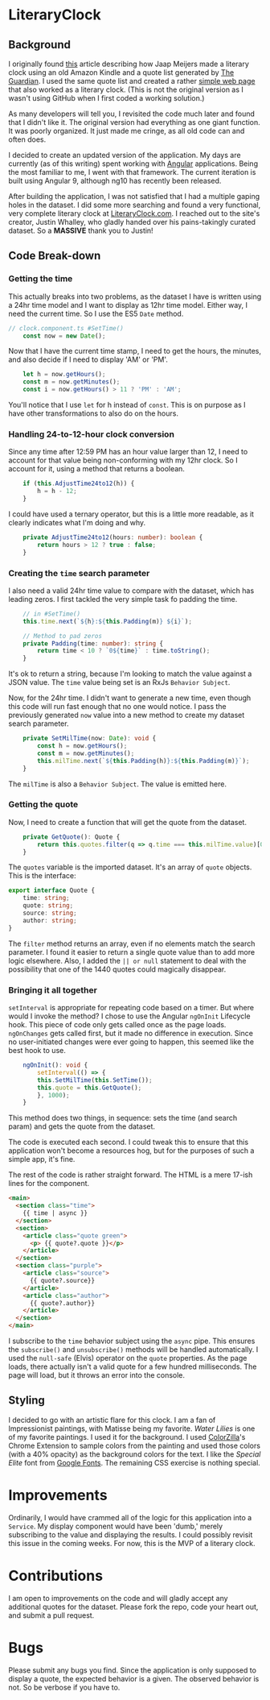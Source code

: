 # LiteraryClock

## Background
I originally found [this](https://www.instructables.com/id/Literary-Clock-Made-From-E-reader/) article describing how Jaap Meijers made a literary clock using an old Amazon Kindle and a quote list generated by [The Guardian](). I used the same quote list and created a rather [simple web page]() that also worked as a literary clock. (This is not the original version as I wasn't using GitHub when I first coded a working solution.)

As many developers will tell you, I revisited the code much later and found that I didn't like it. The original version had everything as one giant function. It was poorly organized. It just made me cringe, as all old code can and often does.

I decided to create an updated version of the application. My days are currently (as of this writing) spent working with [Angular]() applications. Being the most familiar to me, I went with that framework. The current iteration is built using Angular 9, although ng10 has recently been released.

After building the application, I was not satisfied that I had a multiple gaping holes in the dataset. I did some more searching and found a very functional, very complete literary clock at [LiteraryClock.com](http://literaryclock.com). I reached out to the site's creator, Justin Whalley, who gladly handed over his pains-takingly curated dataset. So a __MASSIVE__ thank you to Justin!

## Code Break-down

### Getting the time
This actually breaks into two problems, as the dataset I have is written using a 24hr time model and I want to display as 12hr time model. Either way, I need the current time. So I use the ES5 `Date` method.

```ts
// clock.component.ts #SetTime()
    const now = new Date();
```

Now that I have the current time stamp, I need to get the hours, the minutes, and also decide if I need to display 'AM' or 'PM'.

```ts
    let h = now.getHours();
    const m = now.getMinutes();
    const i = now.getHours() > 11 ? 'PM' : 'AM';
```
You'll notice that I use `let` for h instead of `const`. This is on purpose as I have other transformations to also do on the hours.

### Handling 24-to-12-hour clock conversion
Since any time after 12:59 PM has an hour value larger than 12, I need to account for that value being non-conforming with my 12hr clock. So I account for it, using a method that returns a boolean.

```ts
    if (this.AdjustTime24to12(h)) {
        h = h - 12;
    }
```

I could have used a ternary operator, but this is a little more readable, as it clearly indicates what I'm doing and why.

```ts
    private AdjustTime24to12(hours: number): boolean {
        return hours > 12 ? true : false;
    }
```

### Creating the `time` search parameter
I also need a valid 24hr time value to compare with the dataset, which has leading zeros. I first tackled the very simple task fo padding the time.

```ts
    // in #SetTime()
    this.time.next(`${h}:${this.Padding(m)} ${i}`);

    // Method to pad zeros
    private Padding(time: number): string {
        return time < 10 ? `0${time}` : time.toString();
    }
```
It's ok to return a string, because I'm looking to match the value against a JSON value. The `time` value being set is an RxJs `Behavior Subject`.

Now, for the 24hr time. I didn't want to generate a new time, even though this code will run fast enough that no one would notice. I pass the previously generated `now` value into a new method to create my dataset search parameter.

```ts
    private SetMilTime(now: Date): void {
        const h = now.getHours();
        const m = now.getMinutes();
        this.milTime.next(`${this.Padding(h)}:${this.Padding(m)}`);
    }
```

The `milTime` is also a `Behavior Subject`. The value is emitted here.

### Getting the quote
Now, I need to create a function that will get the quote from the dataset.

```ts
    private GetQuote(): Quote {
        return this.quotes.filter(q => q.time === this.milTime.value)[0] || null;
    }
```
The `quotes` variable is the imported dataset. It's an array of `quote` objects. This is the interface:

```ts
export interface Quote {
    time: string;
    quote: string;
    source: string;
    author: string;
}
```

The `filter` method returns an array, even if no elements match the search parameter. I found it easier to return a single quote value than to add more logic elsewhere. Also, I added the `|| or null` statement to deal with the possibility that one of the 1440 quotes could magically disappear.

### Bringing it all together
`setInterval` is appropriate for repeating code based on a timer. But where would I invoke the method? I chose to use the Angular `ngOnInit` Lifecycle hook. This piece of code only gets called once as the page loads. `ngOnChanges` gets called first, but it made no difference in execution. Since no user-initiated changes were ever going to happen, this seemed like the best hook to use.

```ts
    ngOnInit(): void {
        setInterval(() => {
        this.SetMilTime(this.SetTime());
        this.quote = this.GetQuote();
        }, 1000);
    }
```

This method does two things, in sequence: sets the time (and search param) and gets the quote from the dataset.

The code is executed each second. I could tweak this to ensure that this application won't become a resources hog, but for the purposes of such a simple app, it's fine.

The rest of the code is rather straight forward. The HTML is a mere 17-ish lines for the component.

```HTML
<main>
  <section class="time">
    {{ time | async }}
  </section>
  <section>
    <article class="quote green">
      <p> {{ quote?.quote }}</p>
    </article>
  </section>
  <section class="purple">
    <article class="source">
      {{ quote?.source}}
    </article>
    <article class="author">
      {{ quote?.author}}
    </article>
  </section>
</main>
```
I subscribe to the `time` behavior subject using the `async` pipe. This ensures the `subscribe()` and `unsubscribe()` methods will be handled automatically. I used the `null-safe` (Elvis) operator on the `quote` properties. As the page loads, there actually isn't a valid quote for a few hundred milliseconds. The page will load, but it throws an error into the console.

## Styling
I decided to go with an artistic flare for this clock. I am a fan of Impressionist paintings, with Matisse being my favorite. _Water Lilies_ is one of my favorite paintings. I used it for the background. I used [ColorZilla](https://www.colorzilla.com/chrome/welcome/new/)'s Chrome Extension to sample colors from the painting and used those colors (with a 40% opacity) as the background colors for the text. I like the _Special Elite_ font from [Google Fonts](https://fonts.google.com). The remaining CSS exercise is nothing special.

# Improvements
Ordinarily, I would have crammed all of the logic for this application into a `Service`. My display component would have been 'dumb,' merely subscribing to the value and displaying the results. I could possibly revisit this issue in the coming weeks. For now, this is the MVP of a literary clock.

# Contributions
I am open to improvements on the code and will gladly accept any additional quotes for the dataset. Please fork the repo, code your heart out, and submit a pull request.

# Bugs
Please submit any bugs you find. Since the application is only supposed to display a quote, the expected behavior is a given. The observed behavior is not. So be verbose if you have to.
